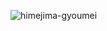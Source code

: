 
![himejima-gyoumei](https://user-images.githubusercontent.com/97658204/233275222-50b2eb21-f0f3-4527-9f40-cf9dd826ab5c.gif)
